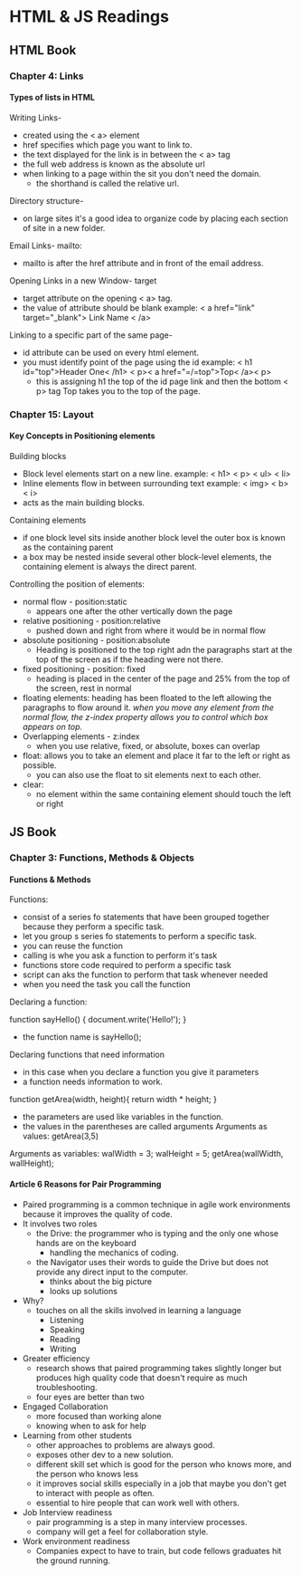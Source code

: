 # HTML & JS Readings

## HTML Book

### Chapter 4: Links

#### Types of lists in HTML

Writing Links-

- created using the < a> element
- href specifies which page you want to link to.
- the text displayed for the link is in between the < a> tag
- the full web address is known as the absolute url
- when linking to a page within the sit you don't need the domain. 
  - the shorthand is called the relative url.

Directory structure-

- on large sites it's a good idea to organize code by placing each section of site in a new folder.

Email Links- mailto:

- mailto is after the href attribute and in front of the email address.

Opening Links in a new Window- target

- target attribute on the opening < a> tag.
- the value of attribute should be blank
example: < a href="link" target="_blank"> Link Name < /a>

Linking to a specific part of the same page-

- id attribute can be used on every html element.
- you must identify point of the page using the id
example: < h1 id="top">Header One< /h1>
< p>< a href="=/=top">Top< /a>< p>
  - this is assigning h1 the top of the id page link and then the bottom < p> tag Top takes you to the top of the page.

### Chapter 15: Layout

#### Key Concepts in Positioning elements

Building blocks

- Block level elements start on a new line. 
example: < h1> < p> < ul> < li>
- Inline elements flow in between surrounding text
example: < img> < b> < i>
- acts as the main building blocks.

Containing elements

- if one block level sits inside another block level the outer box is known as the containing parent
- a box may be nested inside several other block-level elements, the containing element is always the direct parent.

Controlling the position of elements:

- normal flow - position:static
  - appears one after the other vertically down the page
- relative positioning - position:relative
  - pushed down and right from where it would be in normal flow
- absolute positioning - position:absolute
  - Heading is positioned to the top right adn the paragraphs start at the top of the screen as if the heading were not there.
- fixed positioning - position: fixed
  - heading is placed in the center of the page and 25% from the top of the screen, rest in normal
- floating elements: heading has been floated to the left allowing the paragraphs to flow around it.
*when you move any element from the normal flow, the z-index property allows you to control which box appears on top.*
- Overlapping elements - z:index
  - when you use relative, fixed, or absolute, boxes can overlap
- float: allows you to take an element and place it far to the left or right as possible.
  - you can also use the float to sit elements next to each other.
- clear:
  - no element within the same containing element should touch the left or right

## JS Book

### Chapter 3: Functions, Methods & Objects

#### Functions & Methods

Functions:

- consist of a series fo statements that have been grouped together because they perform a specific task.
- let you group s series fo statements to perform a specific task.
- you can reuse the function
- calling is whe you ask a function to perform it's task
- functions store code required to perform a specific task
- script can aks the function to perform that task whenever needed
- when you need the task you call the function

Declaring a function:

function sayHello() {
  document.write('Hello!');
}

- the function name is sayHello();

Declaring functions that need information

- in this case when you declare a function you give it parameters
- a function needs information to work.

function getArea(width, height){
  return width * height;
}

- the parameters are used like variables in the function.
- the values in the parentheses are called arguments
Arguments as values:
getArea(3,5)

Arguments as variables:
walWidth = 3;
walHeight = 5;
getArea(wallWidth, wallHeight);

#### Article 6 Reasons for Pair Programming

- Paired programming is a common technique in agile work environments because it improves the quality of code.
- It involves two roles
  - the Drive: the programmer who is typing and the only one whose hands are on the keyboard
    - handling the mechanics of coding.
  - the Navigator uses their words to guide the Drive but does not provide any direct input to the computer. 
    - thinks about the big picture
    - looks up solutions
- Why?
  - touches on all the skills involved in learning a language
    - Listening
    - Speaking
    - Reading
    - Writing
- Greater efficiency
  - research shows that paired programming takes slightly longer but produces high quality code that doesn't require as much troubleshooting.
  - four eyes are better than two
- Engaged Collaboration
  - more focused than working alone
  - knowing when to ask for help
- Learning from other students
  - other approaches to problems are always good. 
  - exposes other dev to a new solution.
  - different skill set which is good for the person who knows more, and the person who knows less
  - it improves social skills especially in a job that maybe you don't get to interact with people as often.
  - essential to hire people that can work well with others.
- Job Interview readiness
  - pair programming is a step in many interview processes.
  - company will get a feel for collaboration style.
- Work environment readiness
  - Companies expect to have to train, but code fellows graduates hit the ground running.
